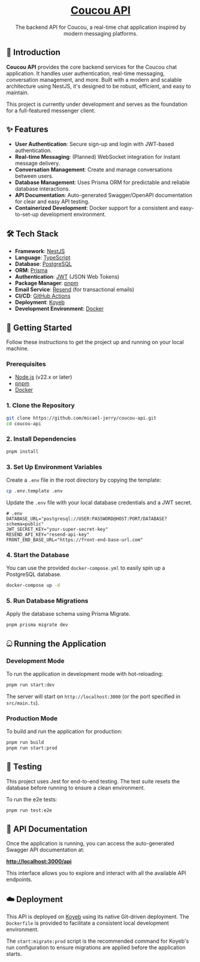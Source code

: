 <div align="center">
  <a href="https://github.com/micael-jerry/coucou-api">
    <h1>Coucou API</h1>
  </a>
  <p>
    The backend API for Coucou, a real-time chat application inspired by modern messaging platforms.
  </p>
</div>

## 🚀 Introduction

**Coucou API** provides the core backend services for the Coucou chat application. It handles user authentication, real-time messaging, conversation management, and more. Built with a modern and scalable architecture using NestJS, it's designed to be robust, efficient, and easy to maintain.

This project is currently under development and serves as the foundation for a full-featured messenger client.

## ✨ Features

- **User Authentication**: Secure sign-up and login with JWT-based authentication.
- **Real-time Messaging**: (Planned) WebSocket integration for instant message delivery.
- **Conversation Management**: Create and manage conversations between users.
- **Database Management**: Uses Prisma ORM for predictable and reliable database interactions.
- **API Documentation**: Auto-generated Swagger/OpenAPI documentation for clear and easy API testing.
- **Containerized Development**: Docker support for a consistent and easy-to-set-up development environment.

## 🛠️ Tech Stack

- **Framework**: [NestJS](https://nestjs.com/)
- **Language**: [TypeScript](https://www.typescriptlang.org/)
- **Database**: [PostgreSQL](https://www.postgresql.org/)
- **ORM**: [Prisma](https://www.prisma.io/)
- **Authentication**: [JWT](https://jwt.io/) (JSON Web Tokens)
- **Package Manager**: [pnpm](https://pnpm.io/)
- **Email Service**: [Resend](https://resend.com/) (for transactional emails)
- **CI/CD**: [GitHub Actions](https://github.com/features/actions)
- **Deployment**: [Koyeb](https://www.koyeb.com/)
- **Development Environment**: [Docker](https://www.docker.com/)

## 🏁 Getting Started

Follow these instructions to get the project up and running on your local machine.

### Prerequisites

- [Node.js](https://nodejs.org/en/) (v22.x or later)
- [pnpm](https://pnpm.io/installation)
- [Docker](https://www.docker.com/get-started)

### 1. Clone the Repository

```bash
git clone https://github.com/micael-jerry/coucou-api.git
cd coucou-api
```

### 2. Install Dependencies

```bash
pnpm install
```

### 3. Set Up Environment Variables

Create a `.env` file in the root directory by copying the template:

```bash
cp .env.template .env
```

Update the `.env` file with your local database credentials and a JWT secret.

```env
# .env
DATABASE_URL="postgresql://USER:PASSWORD@HOST:PORT/DATABASE?schema=public"
JWT_SECRET_KEY="your-super-secret-key"
RESEND_API_KEY="resend-api-key"
FRONT_END_BASE_URL="https://front-end-base-url.com"
```

### 4. Start the Database

You can use the provided `docker-compose.yml` to easily spin up a PostgreSQL database.

```bash
docker-compose up -d
```

### 5. Run Database Migrations

Apply the database schema using Prisma Migrate.

```bash
pnpm prisma migrate dev
```

## ධ Running the Application

### Development Mode

To run the application in development mode with hot-reloading:

```bash
pnpm run start:dev
```

The server will start on `http://localhost:3000` (or the port specified in `src/main.ts`).

### Production Mode

To build and run the application for production:

```bash
pnpm run build
pnpm run start:prod
```

## 🧪 Testing

This project uses Jest for end-to-end testing. The test suite resets the database before running to ensure a clean environment.

To run the e2e tests:

```bash
pnpm run test:e2e
```

## 📖 API Documentation

Once the application is running, you can access the auto-generated Swagger API documentation at:

[**http://localhost:3000/api**](http://localhost:3000/api)

This interface allows you to explore and interact with all the available API endpoints.

## ☁️ Deployment

This API is deployed on [Koyeb](https://www.koyeb.com/) using its native Git-driven deployment. The `Dockerfile` is provided to facilitate a consistent local development environment.

The `start:migrate:prod` script is the recommended command for Koyeb's run configuration to ensure migrations are applied before the application starts.
